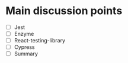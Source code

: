 # Main discussion points

- [ ] Jest
- [ ] Enzyme
- [ ] React-testing-library
- [ ] Cypress
- [ ] Summary

